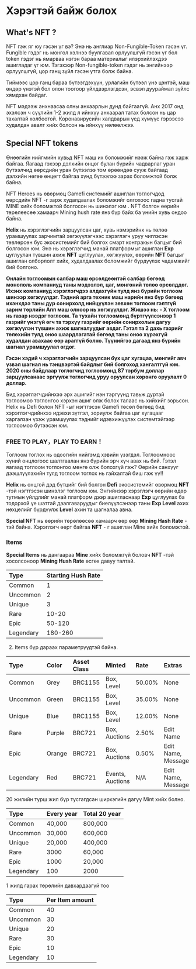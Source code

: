 # Хэрэгтэй байж болох

## What's NFT ? 

NFT гэж яг юу гэсэн үг вэ? Энэ нь англиар Non-Fungible-Token гэсэн үг. Fungible гэдэг нь монгол хэлнээ буулгавал орлуулшгүй гэсэн үг бол token гэдэг нь ямарваа нэгэн бараа материалыг илэрхийлэхдээ ашигладаг үг юм. Тэгэхээр Non-fungible-token гэдэг нь энгийнээр орлуулшгүй, цор ганц зүйл гэсэн утга болж байна.

Тиймээс цор ганц бараа бүтээгдэхүүн, урлагийн бүтээл үнэ цэнтэй, маш өндөр үнэтэй бол олон тоогоор үйлдвэрлэгдсэн, эсвэл дуураймал зүйлс хямдхан байдаг. 

NFT мэдээж анхнаасаа олны анхаарлын дунд байгаагүй. Анх 2017 онд эхэлсэн ч сүүлийн 1-2 жилд л ийнхүү анхаарал татах болсон нь цар тахалтай холбоотой. Коронавирусийн халдварын үед хүмүүс гэрээсээ худалдан авалт хийх болсон нь ийнхүү нөлөөлжээ.

## Special NFT tokens

Өнөөгийн нийгмийн хувьд NFT маш их боломжийг нээж байна гэж харж байгаа. Яагаад гэхээр дэлхийн өнцөг булан бүрийн чадварлаг уран бүтээлчид өөрсдийн уран бүтээлээ  том өрөөндөө сууж байгаад дэлхийн нөгөө өнцөгт байгаа хүнд бүтээлээ зарах боломжтой болж байна.

NFT Heroes нь өвөрмөц Gamefi системийг ашиглан тоглогчдод өөрсдийн NFT -г зарж худалдаалах боломжийг олгохоос гадна тусгай MINE хийх боломжтой болгосон нь шинэлэг юм . NFT болгон өөрийн төрөлөөсөө хамаарч Mining hush rate янз бүр байх ба үнийн хувь ондоо байна. 

**Helix** нь хэрэглэгчийн зарцуулсан цаг, хувь нэмэрийнх нь төлөө урамшуулах зарчимтай хөгжүүлэгчээс хэрэглэгч уруу чиглэсэн төвлөрсөн бус экосистемийг бий болгох смарт контракын багцыг бий болгосон юм. Энэ нь хэрэглэгчид манай платформыг ашиглан **Exp** цуглуулан түвшин ахиж  **NFT** цуглуулах, хөгжүүлэх, өөрийн **NFT** багцыг ашиглан олборлолт хийх, худалдаалах боломжийг бүрдүүлэх чадамжийг бий болгоно.

**Онлайн тоглоомын салбар маш өрсөлдөөнтэй салбар бөгөөд монополь компаниуд таны мэдээлэл, цаг, мөнгөний төлөө өрсөлддөг. Ихэнх компаниуд хэрэглэгчдээ алдахгүйн тулд янз бүрийн тоглоом шинээр хөгжүүлдэг. Тэдний арга техник маш нарийн янз бүр бөгөөд ихэнхдээ таны дур сонирхолд нийцүүлэн зөвхөн тоглоом гэлтгүй зарим төрлийн Апп маш олноор нь хөгжүүлдэг. Жишээ нь:                                                                                                                                                  - X тоглоом нь газар нээдэг тоглоом. Та тухайн тоглоомонд бүртгүүлсэнээр 1 газрийг үнэгүй өгч та тэрхүү газрийг өөрийн сонирхолын дагуу хөгжүүлэн түвшин ахиж шагналуудыг авдаг. Гэтэл та 2 дахь газрийг төлөхийн тулд оноо шаардлагатай бөгөөд таны оноо хүрэхгүй худалдан авахаас өөр араггүй болно. Түүнийгээ дагаад янз бүрийн шагнал урамшуулал өгдөг.**

 **Гэсэн хэдий ч хэрэглэгчийн зарцуулсан бүх цаг хугацаа, мөнгийг авч үзвэл шагнал нь тэнцвэртэй байдлыг бий болгоход хангалтгүй юм. 2020 оны байдлаар тоглогчид тоглоомонд 87 тэрбум доллар зарцуулсанаас эргүүлж тоглогчид уруу оруулсан хөрөнгө оруулалт 0 доллар.**

Бид хэрэглэгчдийнхээ эрх ашигийг нэн тэргүүнд тавьж дуртай тоглоомоо тоглонгоо хэрхэн ашиг олж болох талаас нь хийхийг зорьсон. Helix нь Defi болон NFT -ыг нэгтгэсэн Gamefi төсөл бөгөөд бид хэрэглэгчдийнхээ идэвхи зүтгэл, зориулж байгаа цаг хугацааг харгалзан үзэж урамшуулах тэднийг идэвхижүүлэх системтэйгээр тоглоомоо бүтээсэн юм. 

### FREE TO PLAY，PLAY TO EARN！

Тоглоом тоглох нь одоогийн нийгэмд хэвийн үзэгдэл. Тоглоомноос хүний онцлогоос шалтгаалан янз бүрийн эрч хүч авах нь бий. Гэтэл яагаад тоглоом тоглонгоо мөнгө олж болохгүй гэж? Өөрийн санхүүг дээшлүүлэхийн тулд тоглоом тоглох нь гайхалтай биш гэж үү!!

**Helix** нь онцгой дэд бүтцийг бий болгон **Defi** экосистемийг өвөрмөц **NFT** -тэй нэгтгэсэн шинэлэг тоглоом юм. Энгийнээр хэрэглэгч өөрийн өдөр тутмын үйлдлийг манай платформ дээр ашигласнаар **Exp** цуглуулах ба тодорхой үе шаттай даалгаваруудыг биелүүлсэнээр таны **Exp Level** ахих нөхцөлийг бүрдүүлж **Level** ахин та шагналаа авна.

**Special NFT** нь өөрийн төрөлөөсөө хамаарч өөр өөр **Mining Hash Rate** - тэй байна. Хэрэглэгч өөрт байгаа **NFT** - г ашиглан Mine хийх боломжтой.



### Items

**Special Items** нь дангаараа **Mine** хийх боломжгүй боловч **NFT** -тэй хосолсоноор **Mining Hush Rate** өсгөх давуу талтай.

| Type | Starting Hush Rate |
| :--- | :--- |
| Common | 1 |
| Uncommon | 2 |
| Unique | 3 |
| Rare | 10-20 |
| Epic | 50-120 |
| Legendary | 180-260 |



  2.  Items бүр дараах параметрүүдтэй байна.

| Type | Color | Asset Class | Minted | Rate | Extras |
| :--- | :--- | :--- | :--- | :--- | :--- |
| Common | Grey | BRC1155 | Box, Level | 50.00% | None |
| Uncommon | Green | BRC1155 | Box, Level | 35.00% | None |
| Unique | Blue | BRC1155 | Box, Level | 12.00% | None |
| Rare | Purple | BRC721 | Box, Auctions | 2.50% | Edit Name |
| Epic | Orange | BRC721 | Box, Auctions | 0.50% | Edit Name, Message |
| Legendary | Red | BRC721 | Events, Auctions | N/A | Edit Name, Message |



   20 жилийн турш жил бүр тусгагдсан ширхэгийн дагуу Мint хийх болно.

| Type | Every year | Total 20 year  |
| :--- | :--- | :--- |
| Common | 40,000 | 800,000 |
| Uncommon | 30,000 | 600,000 |
| Unique | 20,000 | 400,000 |
| Rare | 3000 | 60,000 |
| Epic | 1000 | 20,000 |
| Legendary | 100 | 2000 |

1 жилд гарах төрөлийн давхардаагүй тоо

| Type | Per Item amount |
| :--- | :--- |
| Common | 40 |
| Uncommon | 30 |
| Unique | 20 |
| Rare | 30 |
| Epic | 10 |
| Legendary | 10 |

